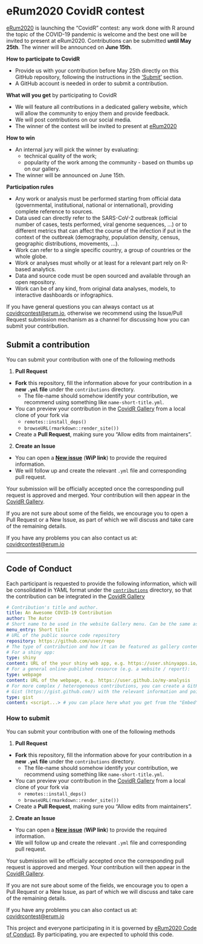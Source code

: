 
# eRum2020 CovidR contest

[eRum2020](https://2020.erum.io/) is launching the “CovidR” contest: any
work done with R around the topic of the COVID-19 pandemic is welcome
and the best one will be invited to present at eRum2020. Contributions
can be submitted **until May 25th**. The winner will be announced on
**June 15th**.

**How to participate to CovidR**

  - Provide us with your contribution before May 25th directly on this
    GitHub repository, following the instructions in the
    [‘Submit’](#submit-a-contribution) section.
  - A GitHub account is needed in order to submit a contribution.

**What will you get** by participating to CovidR

  - We will feature all contributions in a dedicated gallery website,
    which will allow the community to enjoy them and provide feedback.
  - We will post contributions on our social media.
  - The winner of the contest will be invited to present at
    [eRum2020](https://2020.erum.io/)

**How to win**

  - An internal jury will pick the winner by evaluating:
      - technical quality of the work;
      - popularity of the work among the community - based on thumbs up
        on our gallery.
  - The winner will be announced on June 15th.

**Participation rules**

  - Any work or analysis must be performed starting from official data
    (governmental, institutional, national or international), providing
    complete reference to sources.
  - Data used can directly refer to the SARS-CoV-2 outbreak (official
    number of cases, tests performed, viral genome sequences, …) or to
    different metrics that can affect the course of the infection if put
    in the context of the outbreak (demography, population density,
    census, geographic distributions, movements, …).
  - Work can refer to a single specific country, a group of countries or
    the whole globe.
  - Work or analyses must wholly or at least for a relevant part rely on
    R-based analytics.
  - Data and source code must be open sourced and available through an
    open repository.
  - Work can be of any kind, from original data analyses, models, to
    interactive dashboards or infographics.

If you have general questions you can always contact us at
<covidrcontest@erum.io>, otherwise we recommend using the Issue/Pull
Request submission mechanism as a channel for discussing how you can
submit your contribution.

## Submit a contribution

You can submit your contribution with one of the following methods

1.  **Pull Request**

<!-- end list -->

  - **Fork** this repository, fill the information above for your
    contribution in a **new `.yml` file** under the `contributions`
    directory.
      - The file-name should somehow identify your contribution, we
        recommend using something like `name-short-title.yml`.
  - You can preview your contribution in the [CovidR
    Gallery](https://milano-r.github.io/erum2020-covidr-contest) from a
    local clone of your fork via
      - `remotes::install_deps()`
      - `browseURL(rmarkdown::render_site())`
  - Create a **Pull Request**, making sure you “Allow edits from
    maintainers”.

<!-- end list -->

2.  **Create an Issue**

<!-- end list -->

  - You can open a [**New
    issue**](https://github.com/riccardoporreca/test-github-community/issues/new/choose)
    (**WiP link**) to provide the required information.
  - We will follow up and create the relevant `.yml` file and
    corresponding pull request.

Your submission will be officially accepted once the corresponding pull
request is approved and merged. Your contribution will then appear in
the [CovidR
Gallery](https://milano-r.github.io/erum2020-covidr-contest).

If you are not sure about some of the fields, we encourage you to open a
Pull Request or a New Issue, as part of which we will discuss and take
care of the remaining details.

If you have any problems you can also contact us at:
<covidrcontest@erum.io>

-----

## Code of Conduct

Each participant is requested to provide the following information,
which will be consolidated in YAML format under the
[`contributions`](contributions) directory, so that the contribution can
be integrated in the [CovidR
Gallery](https://milano-r.github.io/erum2020-covidr-contest)

``` yaml
# Contribution's title and author.
title: An Awesome COVID-19 Contribution
author: The Autor
# Short name to be used in the website Gallery menu. Can be the same as title.
menu_entry: Short title
# URL of the public source code repository
repository: https://github.com/user/repo
# The type of contribution and how it can be featured as gallery content. Pick one type.
# For a shiny app:
type: shiny
content: URL of the your shiny web app, e.g. https://user.shinyapps.io/my-app
# For a general online-published resource (e.g. a website / report):
type: webpage
content: URL of the webpage, e.g. https://user.github.io/my-analysis
# For more complex / heterogeneous contributions, you can create a GitHub
# Gist (https://gist.github.com/) with the relevant information and pointers
type: gist
content: <script...> # you can place here what you get from the "Embed" button
```

### How to submit

You can submit your contribution with one of the following methods

1.  **Pull Request**

<!-- end list -->

  - **Fork** this repository, fill the information above for your
    contribution in a **new `.yml` file** under the `contributions`
    directory.
      - The file-name should somehow identify your contribution, we
        recommend using something like `name-short-title.yml`.
  - You can preview your contribution in the [CovidR
    Gallery](https://milano-r.github.io/erum2020-covidr-contest) from a
    local clone of your fork via
      - `remotes::install_deps()`
      - `browseURL(rmarkdown::render_site())`
  - Create a **Pull Request**, making sure you “Allow edits from
    maintainers”.

<!-- end list -->

2.  **Create an Issue**

<!-- end list -->

  - You can open a [**New
    issue**](https://github.com/riccardoporreca/test-github-community/issues/new/choose)
    (**WiP link**) to provide the required information.
  - We will follow up and create the relevant `.yml` file and
    corresponding pull request.

Your submission will be officially accepted once the corresponding pull
request is approved and merged. Your contribution will then appear in
the [CovidR
Gallery](https://milano-r.github.io/erum2020-covidr-contest).

If you are not sure about some of the fields, we encourage you to open a
Pull Request or a New Issue, as part of which we will discuss and take
care of the remaining details.

If you have any problems you can also contact us at:
<covidrcontest@erum.io>

This project and everyone participating in it is governed by [eRum2020
Code of Conduct](https://2020.erum.io/about/code-of-conduct). By
participating, you are expected to uphold this code.
